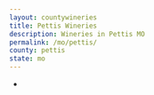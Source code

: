 ```yaml
---
layout: countywineries
title: Pettis Wineries
description: Wineries in Pettis MO
permalink: /mo/pettis/
county: pettis
state: mo
---
```

-
